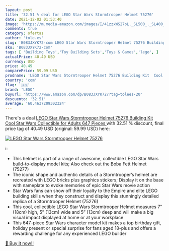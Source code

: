 ```yaml
---
layout: post
title: '32.51 % deal for LEGO Star Wars Stormtrooper Helmet 75276'
date: 2021-12-02 01:53:40
image: 'https://m.media-amazon.com/images/I/41zzxWS27oL._SL500_._SL400_.jpg'
comments: true
category: ofertas
author: 'tole.es'
slug: 'B083JXYK72-com LEGO Star Wars Stormtrooper Helmet 75276 Building Kit...'
sku: 'B083JXYK72-com'
tags: [ 'Building Toys','Toy Building Sets','Toys & Games','lego', ]
actualPrice: 40.49 USD
currency: USD
price: 40.49
comparePrice: 59.99 USD
prodname: 'LEGO Star Wars Stormtrooper Helmet 75276 Building Kit  Cool Star Wars Collectible for Adults  647 Pieces '
country: 'com'
flag: '🇺🇸'
brand: 'LEGO'
buyurl: 'https://www.amazon.com/dp/B083JXYK72/?tag=tolees-20'
descuento: '32.51'
average: '60.4637209302324'
---
```


There's a deal [LEGO Star Wars Stormtrooper Helmet 75276 Building Kit  Cool Star Wars Collectible for Adults  647 Pieces ](https://www.amazon.com/dp/B083JXYK72/?tag=tolees-20)  with  32.51 % discount, final price tag of  40.49 USD (original: 59.99 USD) here:

[![LEGO Star Wars Stormtrooper Helmet 75276](https://m.media-amazon.com/images/I/41zzxWS27oL._SL500_._SL400_.jpg)](https://www.amazon.com/dp/B083JXYK72/?tag=tolees-20)

ℹ️:

- This helmet is part of a range of awesome, collectible LEGO Star Wars build-to-display model kits; Also check out the Boba Fett Helmet (75277)
- The iconic shape and authentic details of a Stormtrooper’s helmet are recreated with LEGO bricks plus graphics stickers; Display it on the base with nameplate to evoke memories of epic Star Wars movie action
- Star Wars fans can show off their loyalty to the Empire and elite LEGO building skills when they construct and display this stunningly detailed replica of a Stormtrooper Helmet (75276)
- This cool, collectible LEGO Star Wars Stormtrooper Helmet measures 7” (18cm) high, 5” (13cm) wide and 5” (13cm) deep and will make a big visual impact displayed at home or at your workplace
- This 647-piece Star Wars character model kit makes a top birthday gift, holiday present or special surprise for fans aged 18-plus and offers a rewarding challenge for any experienced LEGO builder

[🛒 Buy it now!!](https://www.amazon.com/dp/B083JXYK72/?tag=tolees-20)

